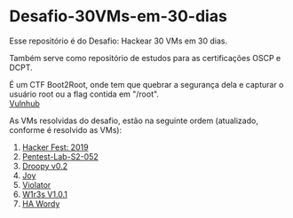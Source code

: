 # Desafio-30VMs-em-30-dias

Esse repositório é do Desafio: Hackear 30 VMs em 30 dias.

Também serve como repositório de estudos para as certificações OSCP e DCPT.

É um CTF Boot2Root, onde tem que quebrar a segurança dela e capturar o usuário root ou a flag contida em "/root".<br/>
[Vulnhub](https://www.vulnhub.com/)

As VMs resolvidas do desafio, estão na seguinte ordem (atualizado, conforme é resolvido as VMs):<br/>
1. [Hacker Fest: 2019](https://www.vulnhub.com/entry/hacker-fest-2019,378/)
2. [Pentest-Lab-S2-052](https://www.vulnhub.com/entry/pentester-lab-s2-052,206/)
3. [Droopy v0.2](https://www.vulnhub.com/entry/droopy-v02,143/)
4. [Joy](https://www.vulnhub.com/entry/digitalworldlocal-joy,298/)
5. [Violator](https://www.vulnhub.com/entry/violator-1,153/)
6. [W1r3s V1.0.1](https://www.vulnhub.com/entry/w1r3s-101,220/)
7. [HA Wordy](https://www.vulnhub.com/entry/ha-wordy,363/)
